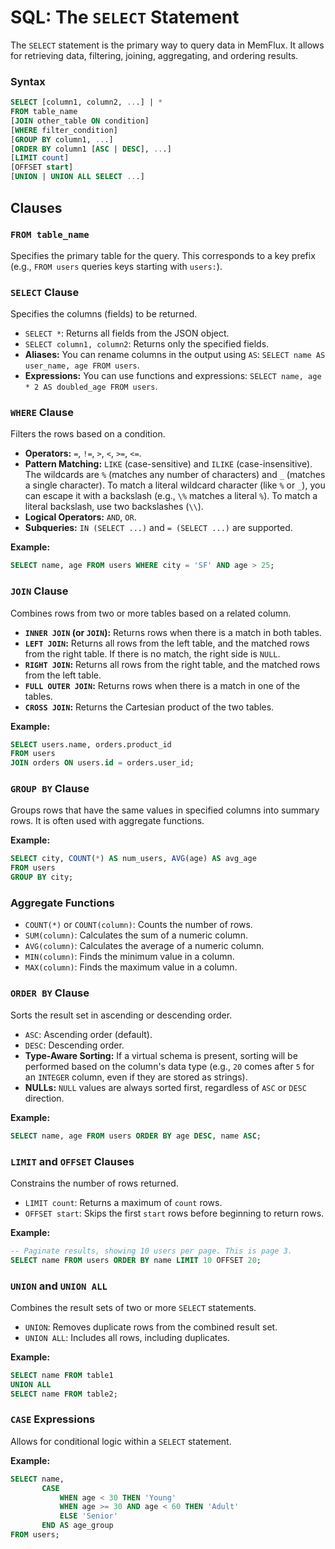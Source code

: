 # SQL: The `SELECT` Statement

The `SELECT` statement is the primary way to query data in MemFlux. It allows for retrieving data, filtering, joining, aggregating, and ordering results.

### Syntax
```sql
SELECT [column1, column2, ...] | *
FROM table_name
[JOIN other_table ON condition]
[WHERE filter_condition]
[GROUP BY column1, ...]
[ORDER BY column1 [ASC | DESC], ...]
[LIMIT count]
[OFFSET start]
[UNION | UNION ALL SELECT ...]
```

## Clauses

### `FROM table_name`
Specifies the primary table for the query. This corresponds to a key prefix (e.g., `FROM users` queries keys starting with `users:`).

### `SELECT` Clause
Specifies the columns (fields) to be returned.
- `SELECT *`: Returns all fields from the JSON object.
- `SELECT column1, column2`: Returns only the specified fields.
- **Aliases:** You can rename columns in the output using `AS`: `SELECT name AS user_name, age FROM users`.
- **Expressions:** You can use functions and expressions: `SELECT name, age * 2 AS doubled_age FROM users`.

### `WHERE` Clause
Filters the rows based on a condition.
- **Operators:** `=`, `!=`, `>`, `<`, `>=`, `<=`.
- **Pattern Matching:** `LIKE` (case-sensitive) and `ILIKE` (case-insensitive). The wildcards are `%` (matches any number of characters) and `_` (matches a single character). To match a literal wildcard character (like `%` or `_`), you can escape it with a backslash (e.g., `\%` matches a literal `%`). To match a literal backslash, use two backslashes (`\\`).
- **Logical Operators:** `AND`, `OR`.
- **Subqueries:** `IN (SELECT ...)` and `= (SELECT ...)` are supported.

**Example:**
```sql
SELECT name, age FROM users WHERE city = 'SF' AND age > 25;
```

### `JOIN` Clause
Combines rows from two or more tables based on a related column.
- **`INNER JOIN` (or `JOIN`):** Returns rows when there is a match in both tables.
- **`LEFT JOIN`:** Returns all rows from the left table, and the matched rows from the right table. If there is no match, the right side is `NULL`.
- **`RIGHT JOIN`:** Returns all rows from the right table, and the matched rows from the left table.
- **`FULL OUTER JOIN`:** Returns rows when there is a match in one of the tables.
- **`CROSS JOIN`:** Returns the Cartesian product of the two tables.

**Example:**
```sql
SELECT users.name, orders.product_id
FROM users
JOIN orders ON users.id = orders.user_id;
```

### `GROUP BY` Clause
Groups rows that have the same values in specified columns into summary rows. It is often used with aggregate functions.

**Example:**
```sql
SELECT city, COUNT(*) AS num_users, AVG(age) AS avg_age
FROM users
GROUP BY city;
```

### Aggregate Functions
- `COUNT(*)` or `COUNT(column)`: Counts the number of rows.
- `SUM(column)`: Calculates the sum of a numeric column.
- `AVG(column)`: Calculates the average of a numeric column.
- `MIN(column)`: Finds the minimum value in a column.
- `MAX(column)`: Finds the maximum value in a column.

### `ORDER BY` Clause
Sorts the result set in ascending or descending order.
- `ASC`: Ascending order (default).
- `DESC`: Descending order.
- **Type-Aware Sorting:** If a virtual schema is present, sorting will be performed based on the column's data type (e.g., `20` comes after `5` for an `INTEGER` column, even if they are stored as strings).
- **NULLs:** `NULL` values are always sorted first, regardless of `ASC` or `DESC` direction.

**Example:**
```sql
SELECT name, age FROM users ORDER BY age DESC, name ASC;
```

### `LIMIT` and `OFFSET` Clauses
Constrains the number of rows returned.
- `LIMIT count`: Returns a maximum of `count` rows.
- `OFFSET start`: Skips the first `start` rows before beginning to return rows.

**Example:**
```sql
-- Paginate results, showing 10 users per page. This is page 3.
SELECT name FROM users ORDER BY name LIMIT 10 OFFSET 20;
```

### `UNION` and `UNION ALL`
Combines the result sets of two or more `SELECT` statements.
- `UNION`: Removes duplicate rows from the combined result set.
- `UNION ALL`: Includes all rows, including duplicates.

**Example:**
```sql
SELECT name FROM table1
UNION ALL
SELECT name FROM table2;
```

### `CASE` Expressions
Allows for conditional logic within a `SELECT` statement.

**Example:**
```sql
SELECT name,
       CASE
           WHEN age < 30 THEN 'Young'
           WHEN age >= 30 AND age < 60 THEN 'Adult'
           ELSE 'Senior'
       END AS age_group
FROM users;
```
